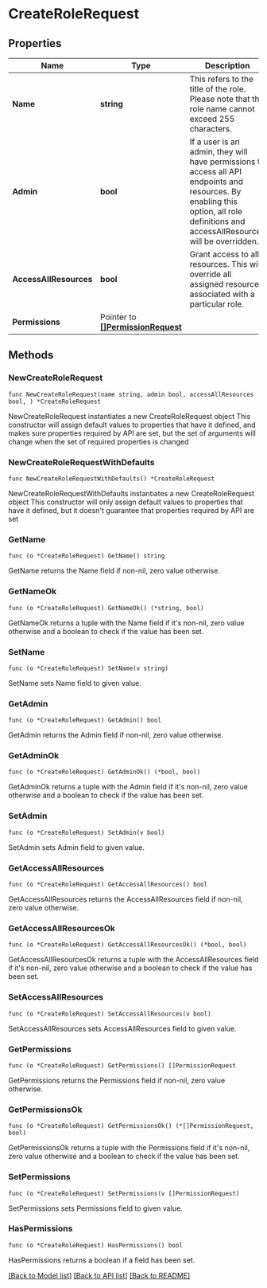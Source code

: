 # CreateRoleRequest

## Properties

Name | Type | Description | Notes
------------ | ------------- | ------------- | -------------
**Name** | **string** | This refers to the title of the role. Please note that the role name cannot exceed 255 characters. | 
**Admin** | **bool** | If a user is an admin, they will have permissions to access all API endpoints and resources. By enabling this option, all role definitions and accessAllResources will be overridden. | 
**AccessAllResources** | **bool** | Grant access to all resources. This will override all assigned resources associated with a particular role. | 
**Permissions** | Pointer to [**[]PermissionRequest**](PermissionRequest.md) |  | [optional] 

## Methods

### NewCreateRoleRequest

`func NewCreateRoleRequest(name string, admin bool, accessAllResources bool, ) *CreateRoleRequest`

NewCreateRoleRequest instantiates a new CreateRoleRequest object
This constructor will assign default values to properties that have it defined,
and makes sure properties required by API are set, but the set of arguments
will change when the set of required properties is changed

### NewCreateRoleRequestWithDefaults

`func NewCreateRoleRequestWithDefaults() *CreateRoleRequest`

NewCreateRoleRequestWithDefaults instantiates a new CreateRoleRequest object
This constructor will only assign default values to properties that have it defined,
but it doesn't guarantee that properties required by API are set

### GetName

`func (o *CreateRoleRequest) GetName() string`

GetName returns the Name field if non-nil, zero value otherwise.

### GetNameOk

`func (o *CreateRoleRequest) GetNameOk() (*string, bool)`

GetNameOk returns a tuple with the Name field if it's non-nil, zero value otherwise
and a boolean to check if the value has been set.

### SetName

`func (o *CreateRoleRequest) SetName(v string)`

SetName sets Name field to given value.


### GetAdmin

`func (o *CreateRoleRequest) GetAdmin() bool`

GetAdmin returns the Admin field if non-nil, zero value otherwise.

### GetAdminOk

`func (o *CreateRoleRequest) GetAdminOk() (*bool, bool)`

GetAdminOk returns a tuple with the Admin field if it's non-nil, zero value otherwise
and a boolean to check if the value has been set.

### SetAdmin

`func (o *CreateRoleRequest) SetAdmin(v bool)`

SetAdmin sets Admin field to given value.


### GetAccessAllResources

`func (o *CreateRoleRequest) GetAccessAllResources() bool`

GetAccessAllResources returns the AccessAllResources field if non-nil, zero value otherwise.

### GetAccessAllResourcesOk

`func (o *CreateRoleRequest) GetAccessAllResourcesOk() (*bool, bool)`

GetAccessAllResourcesOk returns a tuple with the AccessAllResources field if it's non-nil, zero value otherwise
and a boolean to check if the value has been set.

### SetAccessAllResources

`func (o *CreateRoleRequest) SetAccessAllResources(v bool)`

SetAccessAllResources sets AccessAllResources field to given value.


### GetPermissions

`func (o *CreateRoleRequest) GetPermissions() []PermissionRequest`

GetPermissions returns the Permissions field if non-nil, zero value otherwise.

### GetPermissionsOk

`func (o *CreateRoleRequest) GetPermissionsOk() (*[]PermissionRequest, bool)`

GetPermissionsOk returns a tuple with the Permissions field if it's non-nil, zero value otherwise
and a boolean to check if the value has been set.

### SetPermissions

`func (o *CreateRoleRequest) SetPermissions(v []PermissionRequest)`

SetPermissions sets Permissions field to given value.

### HasPermissions

`func (o *CreateRoleRequest) HasPermissions() bool`

HasPermissions returns a boolean if a field has been set.


[[Back to Model list]](../README.md#documentation-for-models) [[Back to API list]](../README.md#documentation-for-api-endpoints) [[Back to README]](../README.md)


